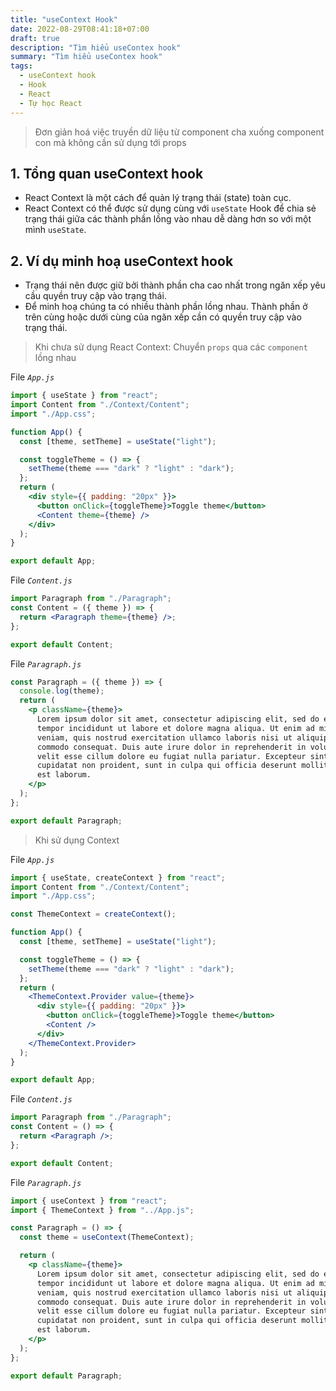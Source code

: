 ```yaml
---
title: "useContext Hook"
date: 2022-08-29T08:41:18+07:00
draft: true
description: "Tìm hiểu useContex hook"
summary: "Tìm hiểu useContex hook"
tags:
  - useContext hook
  - Hook
  - React
  - Tự học React
---
```


> Đơn giản hoá việc truyền dữ liệu từ component cha xuống component con mà không cần sử dụng tới props

## 1. Tổng quan useContext hook

- React Context là một cách để quản lý trạng thái (state) toàn cục.
- React Context có thể được sử dụng cùng với `useState` Hook để chia sẻ trạng thái giữa các thành phần lồng vào nhau dễ dàng hơn so với một mình `useState`.

## 2. Ví dụ minh hoạ useContext hook

- Trạng thái nên được giữ bởi thành phần cha cao nhất trong ngăn xếp yêu cầu quyền truy cập vào trạng thái.
- Để minh hoạ chúng ta có nhiều thành phần lồng nhau. Thành phần ở trên cùng hoặc dưới cùng của ngăn xếp cần có quyền truy cập vào trạng thái.

> Khi chưa sử dụng React Context: Chuyển `props` qua các `component` lồng nhau

File _`App.js`_

```jsx
import { useState } from "react";
import Content from "./Context/Content";
import "./App.css";

function App() {
  const [theme, setTheme] = useState("light");

  const toggleTheme = () => {
    setTheme(theme === "dark" ? "light" : "dark");
  };
  return (
    <div style={{ padding: "20px" }}>
      <button onClick={toggleTheme}>Toggle theme</button>
      <Content theme={theme} />
    </div>
  );
}

export default App;
```

File _`Content.js`_

```jsx
import Paragraph from "./Paragraph";
const Content = ({ theme }) => {
  return <Paragraph theme={theme} />;
};

export default Content;
```

File _`Paragraph.js`_

```jsx
const Paragraph = ({ theme }) => {
  console.log(theme);
  return (
    <p className={theme}>
      Lorem ipsum dolor sit amet, consectetur adipiscing elit, sed do eiusmod
      tempor incididunt ut labore et dolore magna aliqua. Ut enim ad minim
      veniam, quis nostrud exercitation ullamco laboris nisi ut aliquip ex ea
      commodo consequat. Duis aute irure dolor in reprehenderit in voluptate
      velit esse cillum dolore eu fugiat nulla pariatur. Excepteur sint occaecat
      cupidatat non proident, sunt in culpa qui officia deserunt mollit anim id
      est laborum.
    </p>
  );
};

export default Paragraph;
```

> Khi sử dụng Context

File _`App.js`_

```jsx
import { useState, createContext } from "react";
import Content from "./Context/Content";
import "./App.css";

const ThemeContext = createContext();

function App() {
  const [theme, setTheme] = useState("light");

  const toggleTheme = () => {
    setTheme(theme === "dark" ? "light" : "dark");
  };
  return (
    <ThemeContext.Provider value={theme}>
      <div style={{ padding: "20px" }}>
        <button onClick={toggleTheme}>Toggle theme</button>
        <Content />
      </div>
    </ThemeContext.Provider>
  );
}

export default App;
```

File _`Content.js`_

```jsx
import Paragraph from "./Paragraph";
const Content = () => {
  return <Paragraph />;
};

export default Content;
```

File _`Paragraph.js`_

```jsx
import { useContext } from "react";
import { ThemeContext } from "../App.js";

const Paragraph = () => {
  const theme = useContext(ThemeContext);

  return (
    <p className={theme}>
      Lorem ipsum dolor sit amet, consectetur adipiscing elit, sed do eiusmod
      tempor incididunt ut labore et dolore magna aliqua. Ut enim ad minim
      veniam, quis nostrud exercitation ullamco laboris nisi ut aliquip ex ea
      commodo consequat. Duis aute irure dolor in reprehenderit in voluptate
      velit esse cillum dolore eu fugiat nulla pariatur. Excepteur sint occaecat
      cupidatat non proident, sunt in culpa qui officia deserunt mollit anim id
      est laborum.
    </p>
  );
};

export default Paragraph;
```
